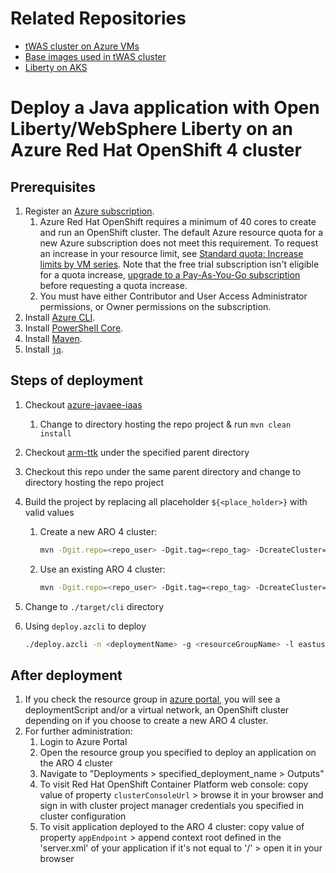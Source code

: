 # Related Repositories

* [tWAS cluster on Azure VMs](https://github.com/WASdev/azure.websphere-traditional.cluster)
* [Base images used in tWAS cluster](https://github.com/WASdev/azure.websphere-traditional.image)
* [Liberty on AKS](https://github.com/WASdev/azure.liberty.aks)

# Deploy a Java application with Open Liberty/WebSphere Liberty on an Azure Red Hat OpenShift 4 cluster

## Prerequisites

1. Register an [Azure subscription](https://azure.microsoft.com/).
   1. Azure Red Hat OpenShift requires a minimum of 40 cores to create and run an OpenShift cluster. The default Azure resource quota for a new Azure subscription does not meet this requirement. To request an increase in your resource limit, see [Standard quota: Increase limits by VM series](https://docs.microsoft.com/en-us/azure/azure-portal/supportability/per-vm-quota-requests). Note that the free trial subscription isn't eligible for a quota increase, [upgrade to a Pay-As-You-Go subscription](https://docs.microsoft.com/en-us/azure/cost-management-billing/manage/upgrade-azure-subscription) before requesting a quota increase.
   1. You must have either Contributor and User Access Administrator permissions, or Owner permissions on the subscription.
1. Install [Azure CLI](https://docs.microsoft.com/cli/azure/install-azure-cli?view=azure-cli-latest).
1. Install [PowerShell Core](https://docs.microsoft.com/powershell/scripting/install/installing-powershell-core-on-linux?view=powershell-7.1).
1. Install [Maven](https://maven.apache.org/download.cgi).
1. Install [`jq`](https://stedolan.github.io/jq/download/).

## Steps of deployment

1. Checkout [azure-javaee-iaas](https://github.com/Azure/azure-javaee-iaas)
   1. Change to directory hosting the repo project & run `mvn clean install`
1. Checkout [arm-ttk](https://github.com/Azure/arm-ttk) under the specified parent directory
1. Checkout this repo under the same parent directory and change to directory hosting the repo project
1. Build the project by replacing all placeholder `${<place_holder>}` with valid values
   1. Create a new ARO 4 cluster:
      ```bash
      mvn -Dgit.repo=<repo_user> -Dgit.tag=<repo_tag> -DcreateCluster=true -DdeployWLO=<true|false> -Dedition=<edition> -DproductEntitlementSource=<productEntitlementSource> -DdeployApplication=<true|false> -DappImagePath=<app-image-path> -DappReplicas=<app-replicas> -Dtest.args="-Test All" -Ptemplate-validation-tests clean install
      ```

   1. Use an existing ARO 4 cluster:
      ```bash
      mvn -Dgit.repo=<repo_user> -Dgit.tag=<repo_tag> -DcreateCluster=false -DclusterName=<cluste-name> -DclusterRGName=<cluster-resource-group-name> -DdeployWLO=<true|false> -Dedition=<edition> -DproductEntitlementSource=<productEntitlementSource> -DdeployApplication=<true|false> -DappImagePath=<app-image-path> -DappReplicas=<app-replicas> -Dtest.args="-Test All" -Ptemplate-validation-tests clean install
      ```

1. Change to `./target/cli` directory
1. Using `deploy.azcli` to deploy

   ```bash
   ./deploy.azcli -n <deploymentName> -g <resourceGroupName> -l eastus -p <pull-secret-path> -c <aadClientId> -s <aadClientSecret> -a <aadObjectId> -r <rpObjectId>
   ```

## After deployment

1. If you check the resource group in [azure portal](https://portal.azure.com/), you will see a deploymentScript and/or a virtual network, an OpenShift cluster depending on if you choose to create a new ARO 4 cluster.
1. For further administration:
   1. Login to Azure Portal
   1. Open the resource group you specified to deploy an application on the ARO 4 cluster
   1. Navigate to "Deployments > specified_deployment_name > Outputs"
   1. To visit Red Hat OpenShift Container Platform web console: copy value of property `clusterConsoleUrl` > browse it in your browser and sign in with cluster project manager credentials you specified in cluster configuration
   1. To visit application deployed to the ARO 4 cluster: copy value of property `appEndpoint` > append context root defined in the 'server.xml' of your application if it's not equal to '/' > open it in your browser
